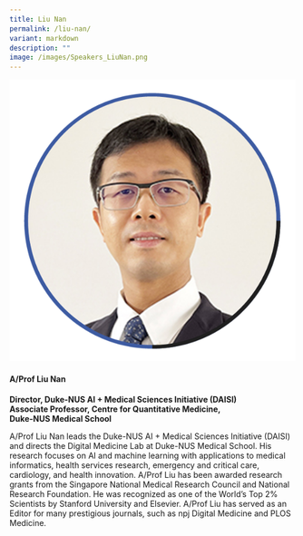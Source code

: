 ```yaml
---
title: Liu Nan
permalink: /liu-nan/
variant: markdown
description: ""
image: /images/Speakers_LiuNan.png
---
```

<div class="row">
<div class="col is-3">
<img src="/images/Speakers_LiuNan.png">
</div>
<div class="col is-9 speaker-details">
	<h4><b>A/Prof Liu Nan</b></h4>
<b>Director, Duke-NUS AI + Medical Sciences Initiative (DAISI)<br>
Associate Professor, Centre for Quantitative Medicine,<br>
Duke-NUS Medical School
</b>
	
<p>A/Prof Liu Nan leads the Duke-NUS AI + Medical Sciences Initiative (DAISI) and directs the Digital Medicine Lab at Duke-NUS Medical School. His research focuses on AI and machine learning with applications to medical informatics, health services research, emergency and critical care, cardiology, and health innovation. A/Prof Liu has been awarded research grants from the Singapore National Medical Research Council and National Research Foundation. He was recognized as one of the World’s Top 2% Scientists by Stanford University and Elsevier. A/Prof Liu has served as an Editor for many prestigious journals, such as npj Digital Medicine and PLOS Medicine.</p>
</div></div>